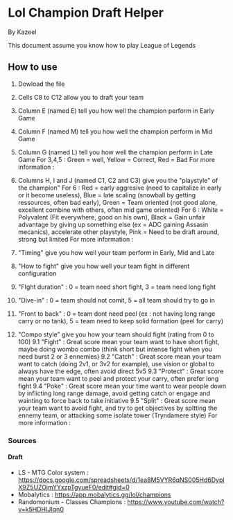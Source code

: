 # Lol Champion Draft Helper

By Kazeel

This document assume you know how to play League of Legends

## How to use
1. Dowload the file

2. Cells C8 to C12 allow you to draft your team

3. Column E (named E) tell you how well the champion perform in Early Game
4. Column F (named M) tell you how well the champion perform in Mid Game
5. Column G (named L) tell you how well the champion perform in Late Game
For 3,4,5 : Green = well, Yellow = Correct, Red = Bad
For more information : 

6. Columns H, I and J (named C1, C2 and C3) give you the "playstyle" of the champion"
For 6 : Red = early aggresive (need to capitalize in early or it become useless), Blue = late scaling (snowball by getting ressources, often bad early), Green = Team oriented (not good alone, excellent combine with others, often mid game oriented)
For 6 : White = Polyvalent (Fit everywhere, good on his own), Black = Gain unfair advantage by giving up something else (ex = ADC gaining Assasin mecanics), accelerate other playstyle, Pink = Need to be draft around, strong but limited
For more information : 

7. "Timing" give you how well your team perform in Early, Mid and Late

8. "How to fight" give you how well your team fight in different configuration 
  1. "FIght duration" : 0 = team need short fight, 3 = team need long fight
  2. "Dive-in" : 0 = team should not comit, 5 = all team should try to go in
  3. "Front to back" : 0 = team dont need peel (ex : not having long range carry or no tank), 5 = team need to keep solid formation (peel for carry)

9. "Compo style" give you how your team should fight (rating from 0 to 100)
  9.1 "Fight" : Great score mean your team want to have short fight, maybe doing wombo combo (think short but intense fight when you need burst 2 or 3 ennemies)
  9.2 "Catch" : Great score mean your team want to catch (doing 2v1, or 3v2 for example), use vision or global to always have the edge, often avoid direct 5v5
  9.3 "Protect" : Great score mean your team want to peel and protect your carry, often prefer long fight
  9.4 "Poke" : Great score mean your time want to wear people down by inflicting long range damage, avoid getting catch or engage and wainting to force back to take initiative
  9.5 "Split" : Great score mean your team want to avoid fight, and try to get objectives by spltting the ennemy team, or attacking some isolate tower (Tryndamere style)
For more information : 

### Sources
#### Draft
* LS - MTG Color system : https://docs.google.com/spreadsheets/d/1ea8M5VYR6qNS005Hd6DyplX9Z5UZOjmYYxzpTgyueF0/edit#gid=0
* Mobalytics : https://app.mobalytics.gg/lol/champions
* Randomonium - Classes Champions : https://www.youtube.com/watch?v=k5HDHIJIqn0
